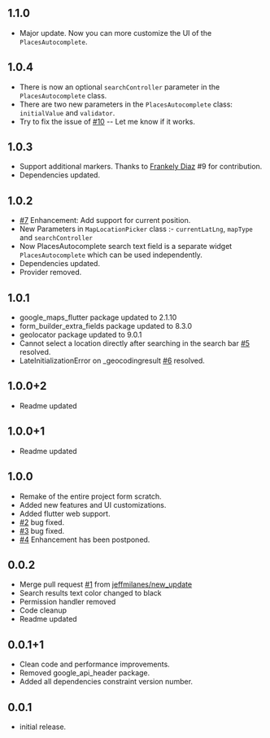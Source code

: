 ## 1.1.0
- Major update. Now you can more customize the UI of the `PlacesAutocomplete`.

## 1.0.4
- There is now an optional `searchController` parameter in the `PlacesAutocomplete` class.
- There are two new parameters in the `PlacesAutocomplete` class: `initialValue` and `validator`.
- Try to fix the issue of [#10](https://github.com/rvndsngwn/map_location_picker/issues/10) -- Let me know if it works.

## 1.0.3
- Support additional markers. Thanks to [Frankely Diaz](https://github.com/frankely) #9 for contribution.
- Dependencies updated.

## 1.0.2
* [#7](https://github.com/rvndsngwn/map_location_picker/issues/7) Enhancement: Add support for current position.
* New Parameters in `MapLocationPicker` class :- `currentLatLng`, `mapType` and `searchController`
* Now PlacesAutocomplete search text field is a separate widget `PlacesAutocomplete` which can be used independently. 
* Dependencies updated.
* Provider removed.

## 1.0.1
* google_maps_flutter package updated to 2.1.10
* form_builder_extra_fields package updated to 8.3.0
* geolocator package updated to 9.0.1
* Cannot select a location directly after searching in the search bar [#5](https://github.com/rvndsngwn/map_location_picker/issues/5) resolved.
* LateInitializationError on _geocodingresult [#6](https://github.com/rvndsngwn/map_location_picker/issues/6) resolved.

## 1.0.0+2
* Readme updated

## 1.0.0+1
* Readme updated

## 1.0.0
* Remake of the entire project form scratch.
* Added new features and UI customizations.
* Added flutter web support.
* [#2](https://github.com/rvndsngwn/map_location_picker/issues/2) bug fixed.
* [#3](https://github.com/rvndsngwn/map_location_picker/issues/3) bug fixed.
* [#4](https://github.com/rvndsngwn/map_location_picker/issues/4) Enhancement has been postponed.

## 0.0.2
* Merge pull request [#1](https://github.com/rvndsngwn/map_location_picker/pull/1) from [jeffmilanes/new_update](https://github.com/jeffmilanes)
* Search results text color changed to black
* Permission handler removed
* Code cleanup
* Readme updated


## 0.0.1+1
* Clean code and performance improvements.
* Removed google_api_header package.
* Added all dependencies constraint version number.


## 0.0.1
* initial release.